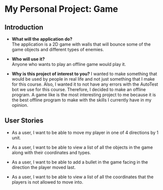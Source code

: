 # My Personal Project: Game

## Introduction

- **What will the application do?**  
The application is a 2D game with walls that will bounce 
some of the game objects and different types of enemies.

- **Who will use it?**  
Anyone who wants to play an offline game would play it.

- **Why is this project of interest to you?**
I wanted to make something that would be used by people in 
real life and not just something that I make for this 
course. Also, I wanted it to not have any errors with the 
AutoTest bot we use for this course. Therefore, I decided 
to make an offline program. A game like is the most 
interesting project to me because it is the best offline
program to make with the skills I currently have in my 
opinion.

## User Stories

- As a user, I want to be able to move my player in one of
4 directions by 1 unit.

- As a user, I want to be able to view a list of all the
objects in the game along with their coordinates and types.

- As a user, I want to be able to add a bullet in the game
facing in the direction the player moved last.

- As a user, I want to be able to view a list of all the
coordinates that the players is not allowed to move into.